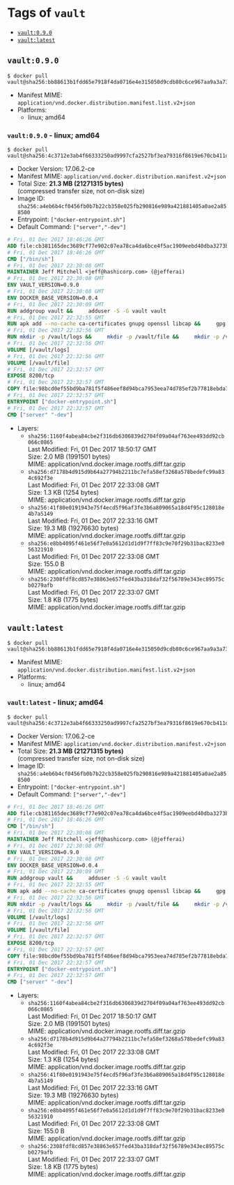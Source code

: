 <!-- THIS FILE IS GENERATED VIA './update-remote.sh' -->

# Tags of `vault`

-	[`vault:0.9.0`](#vault090)
-	[`vault:latest`](#vaultlatest)

## `vault:0.9.0`

```console
$ docker pull vault@sha256:bb88613b1fdd65e7918f4da0716e4e315050d9cdb80c6ce967aa9a3a7307a909
```

-	Manifest MIME: `application/vnd.docker.distribution.manifest.list.v2+json`
-	Platforms:
	-	linux; amd64

### `vault:0.9.0` - linux; amd64

```console
$ docker pull vault@sha256:4c3712e3ab4f66333250ad9997cfa2527bf3ea79316f8619e670cb411ddba547
```

-	Docker Version: 17.06.2-ce
-	Manifest MIME: `application/vnd.docker.distribution.manifest.v2+json`
-	Total Size: **21.3 MB (21271315 bytes)**  
	(compressed transfer size, not on-disk size)
-	Image ID: `sha256:a4eb6b4cf0456fb0b7b22cb358e025fb290816e989a421881405a0ae2a858500`
-	Entrypoint: `["docker-entrypoint.sh"]`
-	Default Command: `["server","-dev"]`

```dockerfile
# Fri, 01 Dec 2017 18:46:26 GMT
ADD file:cb381165dec3689cf77e902c07ea78ca4da6bce4f5ac1909eebd40dba3273bfe in / 
# Fri, 01 Dec 2017 18:46:26 GMT
CMD ["/bin/sh"]
# Fri, 01 Dec 2017 22:30:08 GMT
MAINTAINER Jeff Mitchell <jeff@hashicorp.com> (@jefferai)
# Fri, 01 Dec 2017 22:30:08 GMT
ENV VAULT_VERSION=0.9.0
# Fri, 01 Dec 2017 22:30:08 GMT
ENV DOCKER_BASE_VERSION=0.0.4
# Fri, 01 Dec 2017 22:30:09 GMT
RUN addgroup vault &&     adduser -S -G vault vault
# Fri, 01 Dec 2017 22:32:55 GMT
RUN apk add --no-cache ca-certificates gnupg openssl libcap &&     gpg --keyserver pgp.mit.edu --recv-keys 91A6E7F85D05C65630BEF18951852D87348FFC4C &&     mkdir -p /tmp/build &&     cd /tmp/build &&     wget https://releases.hashicorp.com/docker-base/${DOCKER_BASE_VERSION}/docker-base_${DOCKER_BASE_VERSION}_linux_amd64.zip &&     wget https://releases.hashicorp.com/docker-base/${DOCKER_BASE_VERSION}/docker-base_${DOCKER_BASE_VERSION}_SHA256SUMS &&     wget https://releases.hashicorp.com/docker-base/${DOCKER_BASE_VERSION}/docker-base_${DOCKER_BASE_VERSION}_SHA256SUMS.sig &&     gpg --batch --verify docker-base_${DOCKER_BASE_VERSION}_SHA256SUMS.sig docker-base_${DOCKER_BASE_VERSION}_SHA256SUMS &&     grep ${DOCKER_BASE_VERSION}_linux_amd64.zip docker-base_${DOCKER_BASE_VERSION}_SHA256SUMS | sha256sum -c &&     unzip docker-base_${DOCKER_BASE_VERSION}_linux_amd64.zip &&     cp bin/gosu bin/dumb-init /bin &&     wget https://releases.hashicorp.com/vault/${VAULT_VERSION}/vault_${VAULT_VERSION}_linux_amd64.zip &&     wget https://releases.hashicorp.com/vault/${VAULT_VERSION}/vault_${VAULT_VERSION}_SHA256SUMS &&     wget https://releases.hashicorp.com/vault/${VAULT_VERSION}/vault_${VAULT_VERSION}_SHA256SUMS.sig &&     gpg --batch --verify vault_${VAULT_VERSION}_SHA256SUMS.sig vault_${VAULT_VERSION}_SHA256SUMS &&     grep vault_${VAULT_VERSION}_linux_amd64.zip vault_${VAULT_VERSION}_SHA256SUMS | sha256sum -c &&     unzip -d /bin vault_${VAULT_VERSION}_linux_amd64.zip &&     cd /tmp &&     rm -rf /tmp/build &&     apk del gnupg openssl &&     rm -rf /root/.gnupg
# Fri, 01 Dec 2017 22:32:56 GMT
RUN mkdir -p /vault/logs &&     mkdir -p /vault/file &&     mkdir -p /vault/config &&     chown -R vault:vault /vault
# Fri, 01 Dec 2017 22:32:56 GMT
VOLUME [/vault/logs]
# Fri, 01 Dec 2017 22:32:56 GMT
VOLUME [/vault/file]
# Fri, 01 Dec 2017 22:32:57 GMT
EXPOSE 8200/tcp
# Fri, 01 Dec 2017 22:32:57 GMT
COPY file:98bcd0ef55bd9ba781f5f486eef8d94bca7953eea74d785ef2b77818ebda7972 in /usr/local/bin/docker-entrypoint.sh 
# Fri, 01 Dec 2017 22:32:57 GMT
ENTRYPOINT ["docker-entrypoint.sh"]
# Fri, 01 Dec 2017 22:32:57 GMT
CMD ["server" "-dev"]
```

-	Layers:
	-	`sha256:1160f4abea84cbe2f316db6306839d2704f09a04af763ee493dd92cb066c0865`  
		Last Modified: Fri, 01 Dec 2017 18:50:17 GMT  
		Size: 2.0 MB (1991501 bytes)  
		MIME: application/vnd.docker.image.rootfs.diff.tar.gzip
	-	`sha256:d7178b4d915d9b64a27794b2211bc7efa58ef3268a578bedefc99a834c692f3e`  
		Last Modified: Fri, 01 Dec 2017 22:33:08 GMT  
		Size: 1.3 KB (1254 bytes)  
		MIME: application/vnd.docker.image.rootfs.diff.tar.gzip
	-	`sha256:41f80e0191943e75f4ecd5f96af3fe3b6a809065a18d4f95c128018e4b7a5149`  
		Last Modified: Fri, 01 Dec 2017 22:33:16 GMT  
		Size: 19.3 MB (19276630 bytes)  
		MIME: application/vnd.docker.image.rootfs.diff.tar.gzip
	-	`sha256:e8bb4095f461e56f7e0a5612d1d1d9f7ff83c9e70f29b31bac8233e056321910`  
		Last Modified: Fri, 01 Dec 2017 22:33:08 GMT  
		Size: 155.0 B  
		MIME: application/vnd.docker.image.rootfs.diff.tar.gzip
	-	`sha256:2308fdf8cd857e38863e657fed43ba318daf32f56789e343ec89575cb0279afb`  
		Last Modified: Fri, 01 Dec 2017 22:33:07 GMT  
		Size: 1.8 KB (1775 bytes)  
		MIME: application/vnd.docker.image.rootfs.diff.tar.gzip

## `vault:latest`

```console
$ docker pull vault@sha256:bb88613b1fdd65e7918f4da0716e4e315050d9cdb80c6ce967aa9a3a7307a909
```

-	Manifest MIME: `application/vnd.docker.distribution.manifest.list.v2+json`
-	Platforms:
	-	linux; amd64

### `vault:latest` - linux; amd64

```console
$ docker pull vault@sha256:4c3712e3ab4f66333250ad9997cfa2527bf3ea79316f8619e670cb411ddba547
```

-	Docker Version: 17.06.2-ce
-	Manifest MIME: `application/vnd.docker.distribution.manifest.v2+json`
-	Total Size: **21.3 MB (21271315 bytes)**  
	(compressed transfer size, not on-disk size)
-	Image ID: `sha256:a4eb6b4cf0456fb0b7b22cb358e025fb290816e989a421881405a0ae2a858500`
-	Entrypoint: `["docker-entrypoint.sh"]`
-	Default Command: `["server","-dev"]`

```dockerfile
# Fri, 01 Dec 2017 18:46:26 GMT
ADD file:cb381165dec3689cf77e902c07ea78ca4da6bce4f5ac1909eebd40dba3273bfe in / 
# Fri, 01 Dec 2017 18:46:26 GMT
CMD ["/bin/sh"]
# Fri, 01 Dec 2017 22:30:08 GMT
MAINTAINER Jeff Mitchell <jeff@hashicorp.com> (@jefferai)
# Fri, 01 Dec 2017 22:30:08 GMT
ENV VAULT_VERSION=0.9.0
# Fri, 01 Dec 2017 22:30:08 GMT
ENV DOCKER_BASE_VERSION=0.0.4
# Fri, 01 Dec 2017 22:30:09 GMT
RUN addgroup vault &&     adduser -S -G vault vault
# Fri, 01 Dec 2017 22:32:55 GMT
RUN apk add --no-cache ca-certificates gnupg openssl libcap &&     gpg --keyserver pgp.mit.edu --recv-keys 91A6E7F85D05C65630BEF18951852D87348FFC4C &&     mkdir -p /tmp/build &&     cd /tmp/build &&     wget https://releases.hashicorp.com/docker-base/${DOCKER_BASE_VERSION}/docker-base_${DOCKER_BASE_VERSION}_linux_amd64.zip &&     wget https://releases.hashicorp.com/docker-base/${DOCKER_BASE_VERSION}/docker-base_${DOCKER_BASE_VERSION}_SHA256SUMS &&     wget https://releases.hashicorp.com/docker-base/${DOCKER_BASE_VERSION}/docker-base_${DOCKER_BASE_VERSION}_SHA256SUMS.sig &&     gpg --batch --verify docker-base_${DOCKER_BASE_VERSION}_SHA256SUMS.sig docker-base_${DOCKER_BASE_VERSION}_SHA256SUMS &&     grep ${DOCKER_BASE_VERSION}_linux_amd64.zip docker-base_${DOCKER_BASE_VERSION}_SHA256SUMS | sha256sum -c &&     unzip docker-base_${DOCKER_BASE_VERSION}_linux_amd64.zip &&     cp bin/gosu bin/dumb-init /bin &&     wget https://releases.hashicorp.com/vault/${VAULT_VERSION}/vault_${VAULT_VERSION}_linux_amd64.zip &&     wget https://releases.hashicorp.com/vault/${VAULT_VERSION}/vault_${VAULT_VERSION}_SHA256SUMS &&     wget https://releases.hashicorp.com/vault/${VAULT_VERSION}/vault_${VAULT_VERSION}_SHA256SUMS.sig &&     gpg --batch --verify vault_${VAULT_VERSION}_SHA256SUMS.sig vault_${VAULT_VERSION}_SHA256SUMS &&     grep vault_${VAULT_VERSION}_linux_amd64.zip vault_${VAULT_VERSION}_SHA256SUMS | sha256sum -c &&     unzip -d /bin vault_${VAULT_VERSION}_linux_amd64.zip &&     cd /tmp &&     rm -rf /tmp/build &&     apk del gnupg openssl &&     rm -rf /root/.gnupg
# Fri, 01 Dec 2017 22:32:56 GMT
RUN mkdir -p /vault/logs &&     mkdir -p /vault/file &&     mkdir -p /vault/config &&     chown -R vault:vault /vault
# Fri, 01 Dec 2017 22:32:56 GMT
VOLUME [/vault/logs]
# Fri, 01 Dec 2017 22:32:56 GMT
VOLUME [/vault/file]
# Fri, 01 Dec 2017 22:32:57 GMT
EXPOSE 8200/tcp
# Fri, 01 Dec 2017 22:32:57 GMT
COPY file:98bcd0ef55bd9ba781f5f486eef8d94bca7953eea74d785ef2b77818ebda7972 in /usr/local/bin/docker-entrypoint.sh 
# Fri, 01 Dec 2017 22:32:57 GMT
ENTRYPOINT ["docker-entrypoint.sh"]
# Fri, 01 Dec 2017 22:32:57 GMT
CMD ["server" "-dev"]
```

-	Layers:
	-	`sha256:1160f4abea84cbe2f316db6306839d2704f09a04af763ee493dd92cb066c0865`  
		Last Modified: Fri, 01 Dec 2017 18:50:17 GMT  
		Size: 2.0 MB (1991501 bytes)  
		MIME: application/vnd.docker.image.rootfs.diff.tar.gzip
	-	`sha256:d7178b4d915d9b64a27794b2211bc7efa58ef3268a578bedefc99a834c692f3e`  
		Last Modified: Fri, 01 Dec 2017 22:33:08 GMT  
		Size: 1.3 KB (1254 bytes)  
		MIME: application/vnd.docker.image.rootfs.diff.tar.gzip
	-	`sha256:41f80e0191943e75f4ecd5f96af3fe3b6a809065a18d4f95c128018e4b7a5149`  
		Last Modified: Fri, 01 Dec 2017 22:33:16 GMT  
		Size: 19.3 MB (19276630 bytes)  
		MIME: application/vnd.docker.image.rootfs.diff.tar.gzip
	-	`sha256:e8bb4095f461e56f7e0a5612d1d1d9f7ff83c9e70f29b31bac8233e056321910`  
		Last Modified: Fri, 01 Dec 2017 22:33:08 GMT  
		Size: 155.0 B  
		MIME: application/vnd.docker.image.rootfs.diff.tar.gzip
	-	`sha256:2308fdf8cd857e38863e657fed43ba318daf32f56789e343ec89575cb0279afb`  
		Last Modified: Fri, 01 Dec 2017 22:33:07 GMT  
		Size: 1.8 KB (1775 bytes)  
		MIME: application/vnd.docker.image.rootfs.diff.tar.gzip
